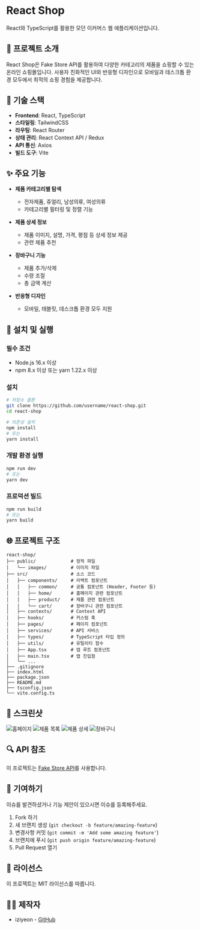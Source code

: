 # React Shop

React와 TypeScript를 활용한 모던 이커머스 웹 애플리케이션입니다.

## 🚀 프로젝트 소개

React Shop은 Fake Store API를 활용하여 다양한 카테고리의 제품을 쇼핑할 수 있는 온라인 쇼핑몰입니다. 사용자 친화적인 UI와 반응형 디자인으로 모바일과 데스크톱 환경 모두에서 최적의 쇼핑 경험을 제공합니다.

## 🔨 기술 스택

- **Frontend**: React, TypeScript
- **스타일링**: TailwindCSS
- **라우팅**: React Router
- **상태 관리**: React Context API / Redux
- **API 통신**: Axios
- **빌드 도구**: Vite

## ✨ 주요 기능

- **제품 카테고리별 탐색**
  - 전자제품, 쥬얼리, 남성의류, 여성의류
  - 카테고리별 필터링 및 정렬 기능

- **제품 상세 정보**
  - 제품 이미지, 설명, 가격, 평점 등 상세 정보 제공
  - 관련 제품 추천

- **장바구니 기능**
  - 제품 추가/삭제
  - 수량 조절
  - 총 금액 계산

- **반응형 디자인**
  - 모바일, 태블릿, 데스크톱 환경 모두 지원

## 🔧 설치 및 실행

### 필수 조건
- Node.js 16.x 이상
- npm 8.x 이상 또는 yarn 1.22.x 이상

### 설치

```bash
# 저장소 클론
git clone https://github.com/username/react-shop.git
cd react-shop

# 의존성 설치
npm install
# 또는
yarn install
```

### 개발 환경 실행

```bash
npm run dev
# 또는
yarn dev
```

### 프로덕션 빌드

```bash
npm run build
# 또는
yarn build
```

## 🌐 프로젝트 구조

```
react-shop/
├── public/             # 정적 파일
│   └── images/         # 이미지 파일
├── src/                # 소스 코드
│   ├── components/     # 리액트 컴포넌트
│   │   ├── common/     # 공통 컴포넌트 (Header, Footer 등)
│   │   ├── home/       # 홈페이지 관련 컴포넌트
│   │   ├── product/    # 제품 관련 컴포넌트
│   │   └── cart/       # 장바구니 관련 컴포넌트
│   ├── contexts/       # Context API
│   ├── hooks/          # 커스텀 훅
│   ├── pages/          # 페이지 컴포넌트
│   ├── services/       # API 서비스
│   ├── types/          # TypeScript 타입 정의
│   ├── utils/          # 유틸리티 함수
│   ├── App.tsx         # 앱 루트 컴포넌트
│   ├── main.tsx        # 앱 진입점
│   └── ...
├── .gitignore
├── index.html
├── package.json
├── README.md
├── tsconfig.json
└── vite.config.ts
```

## 📱 스크린샷

![홈페이지](screenshot-home.png)
![제품 목록](screenshot-products.png)
![제품 상세](screenshot-detail.png)
![장바구니](screenshot-cart.png)

## 🔍 API 참조

이 프로젝트는 [Fake Store API](https://fakestoreapi.com/)를 사용합니다.

## 🤝 기여하기

이슈를 발견하셨거나 기능 제안이 있으시면 이슈를 등록해주세요.

1. Fork 하기
2. 새 브랜치 생성 (`git checkout -b feature/amazing-feature`)
3. 변경사항 커밋 (`git commit -m 'Add some amazing feature'`)
4. 브랜치에 푸시 (`git push origin feature/amazing-feature`)
5. Pull Request 열기

## 📄 라이선스

이 프로젝트는 MIT 라이선스를 따릅니다.

## 👨‍💻 제작자

- iziyeon - [GitHub](https://github.com/iziyeon)
